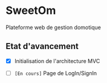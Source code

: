 # SweetOm

Plateforme web de gestion domotique

## Etat d'avancement

- [x] Initialisation de l'architecture MVC
- [ ] `[En cours]` Page de LogIn/SignIn

